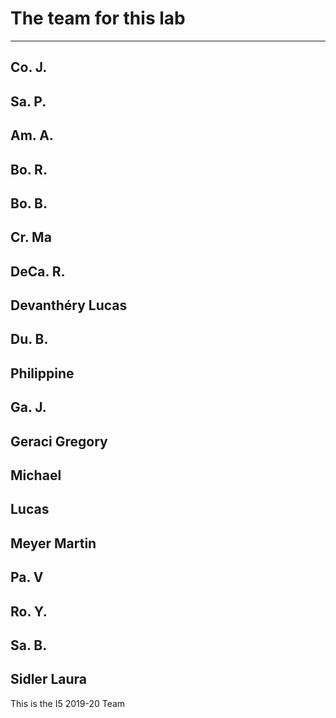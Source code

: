 # The team for this lab

-----------------------------
Co. J.
-----------------------------
Sa. P.
-----------------------------
Am. A.
-----------------------------
Bo. R.
-----------------------------
Bo. B.
-----------------------------
Cr. Ma
-----------------------------
DeCa. R.
-----------------------------
Devanthéry Lucas
-----------------------------
Du. B.
-----------------------------
Philippine
-----------------------------
Ga. J.
-----------------------------
Geraci Gregory
-----------------------------
Michael
-----------------------------
Lucas
-----------------------------
Meyer Martin
-----------------------------
Pa. V
-----------------------------
Ro. Y.
-----------------------------
Sa. B.
-----------------------------
Sidler Laura
-----------------------------

This is the I5 2019-20 Team
